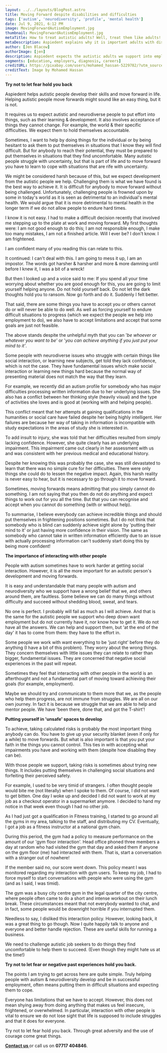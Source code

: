 ```yaml
---
layout: ../../layouts/BlogPost.astro
title: Moving Forward despite disabilities and difficulties
tags: ['autism', 'neurodiversity', 'profile', 'mental health']
date: Jul 9, 2021, 6:12 PM
image: MovingForwardAutismEmployment.jpg
thumbnail: MovingForwardAutismEmployment.jpg
metaTitle: How to treat autistic adults? Well, treat them like adults!
metaDescription: Aspiedent explains why it is important adults with disabilities to challenge themselves, whilst also accepting things they cannot change.
author: [Jen Blacow]
authorImage: [jen]
description: Aspiedent expects the autistic adults we support into employment to do things they find uncomfortable. This post touches on how and why this is important and gives examples. For anybody to meet their potential, they must be prepared to be challenged, endure difficult experiences and accept the things they can’t change. How to support mental health at work is a hot topic at the moment. We argue that challenging people can be good for their mental health in the long term.
segments: [education, employers, diagnosis, careers]
creditURL: https://pixabay.com/users/mohamed_hassan-5229782/?utm_source=link-attribution&utm_medium=referral&utm_campaign=image&utm_content=2488210
creditText: Image by Mohamed Hassan
---
```

**Try not to let fear hold you back**

Aspiedent helps autistic people develop their skills and move forward in
life. Helping autistic people move forwards might sound like an easy
thing, but it is not.

It requires us to expect autistic and neurodiverse people to put effort
into things, such as their learning & development. It also involves
acceptance of things they cannot change. For example, the world & their
specific difficulties. We expect them to hold themselves accountable.

Sometimes, I want to help by doing things for the individual or by being
hesitant to ask them to put themselves in situations that I know they
will find difficult. But for anybody to reach their potential, they must
be prepared to put themselves in situations that they find
uncomfortable. Many autistic people struggle with uncertainty, but that
is part of life and to move forward you have to learn to cope with
situations that are rife with uncertainty.

We might be considered harsh because of this, but we expect development
from the autistic people we help. Challenging them is what we have found
is the best way to achieve it. It is difficult for anybody to move
forward without being challenged. Unfortunately, challenging people is
frowned upon by some in today's world as it is seen as detrimental to an
individual's mental health. We would argue that it is more detrimental
to mental health in the longer term if we do not allow people to endure
hard times.

I know it is not easy. I had to make a difficult decision recently that
involved me stepping up to the plate at work and moving forward. My
first thoughts were: I am not good enough to do this; I am not
responsible enough, I make too many mistakes, I am not a finished
article. Will I ever be? I don't know. I am frightened.

I am confident many of you reading this can relate to this.

It continued: I can't deal with this. I am going to mess it up, I am an
impostor. The words got harsher & harsher and more & more damning until
before I knew it, I was a bit of a wreck!

But then I looked up and a voice said to me: If you spend all your time
worrying about whether you are good enough for this, you are going to
limit yourself helping anyone. Do not hold yourself back. Do not let the
dark thoughts hold you to ransom. Now go forth and do it. Suddenly I
felt better.

That said, there are some things you have to accept you or others cannot
do or will never be able to do well. As well as forcing yourself to
endure difficult situations to progress (which we expect the people we
help into employment to do), we also have to accept limitations and
accept that some goals are just not feasible.

The above stands despite the unhelpful myth that you can '*be whoever or
whatever you want to be'* or '*you can achieve anything if you just put
your mind to it'*.

Some people with neurodiverse issues who struggle with certain things
like social interaction, or learning new subjects, get told they lack
confidence, which is not the case. They have fundamental issues which
make social interaction or learning new things hard because the normal
way of presenting material does not match the way that they learn.

For example, we recently did an autism profile for somebody who has
major difficulties processing written information due to her underlying
issues. She also has a conflict between her thinking style (heavily
visual) and the type of activities she loves and is good at (working
with and helping people).

This conflict meant that her attempts at gaining qualifications in the
humanities or social care have failed despite her being highly
intelligent. Her failures are because her way of taking in information
is incompatible with study expectations in the areas of study she is
interested in.

To add insult to injury, she was told that her difficulties resulted
from simply lacking confidence. However, she quite clearly has an
underlying impairment. This impairment came out clearly in her
assessment with us and was consistent with her previous medical and
educational history.

Despite her knowing this was probably the case, she was still devastated
to learn that there was no simple cure for her difficulties. There were
only things she could do to lessen the negative impact. Again, this
harsh reality is never easy to hear, but it is necessary to go through
it to move forward.

Sometimes, moving forwards means admitting that you simply cannot do
something. I am not saying that you then do not do anything and expect
things to work out for you all the time. But that you can recognise and
accept when you cannot do something (with or without help).

To summarise, I believe everybody can achieve incredible things and
should put themselves in frightening positions sometimes. But I do not
think that somebody who is blind can suddenly achieve sight alone by
'putting their mind to it' or just having more confidence in their
vision. The same as somebody who cannot take in written information
efficiently due to an issue with actually processing information can't
suddenly start doing this by being more confident!

**The importance of interacting with other people**

People with autism sometimes have to work harder at getting social
interaction. However, it is all the more important for an autistic
person's development and moving forwards.

It is easy and understandable that many people with autism and
neurodiversity who we support have a wrong belief that we, and others
around them, are faultless. Some believe we can do many things without
difficulty and succeed without shedding blood, sweat, and tears.

No one is perfect. I probably will fail as much as I will achieve. And
that is the same for the autistic people we support who deep down want
employment but do not currently have it, nor know how to get it. We do
not have all the answers. We can help and support them, but 'at the end
of the day' it has to come from them: they have to the effort in.

Some people we work with want everything to be 'just right' before they
do anything (I have a bit of this problem). They worry about the wrong
things. They concern themselves with little issues they can relate to
rather than bigger, fundamental issues. They are concerned that negative
social experiences in the past will repeat.

Sometimes they feel that interacting with other people in the world is
an afterthought and not a fundamental part of moving toward achieving
their goals (for example, employment).

Maybe we should try and communicate to them more that we, as the people
who help them progress, are not immune from struggles. We are all on our
own journey. In fact it is because we struggle that we are able to help
and mentor people. We have 'been there, done that, and got the T-shirt'!

**Putting yourself in 'unsafe' spaces to develop**

To achieve, taking calculated risks is probably the most important thing
anybody can do. You have to give up your security blanket (even if only
for a while) to move forwards. But what is also important is that you
put your faith in the things you cannot control. This ties in with
accepting what impairments you have and working with them (despite how
disabling they can be).

With those people we support, taking risks is sometimes about trying new
things. It includes putting themselves in challenging social situations
and forfeiting their perceived safety.

For example, I used to be very timid of strangers. I often thought
people would bite me (not literally) when I spoke to them. Of course, I
did not want to get bitten. One day I woke up and decided I did not want
to work at my job as a checkout operator in a supermarket anymore. I
decided to hand my notice in that week even though I had no other job.

As I had just got a qualification in Fitness training, I started to go
around all the gyms in my area, talking to the staff, and distributing
my CV. Eventually, I got a job as a fitness instructor at a national gym
chain.

During this period, the gym had a policy to measure performance on the
amount of our 'gym floor interaction'. Head office phoned three members
a day at random who had visited the gym that day and asked them if
anyone on the gym floor (me) had interacted with them. That is, start a
conversation with a stranger out of nowhere!

If the member said no, our score went down. This policy meant I was
monitored regarding my interaction with gym users. To keep my job, I had
to force myself to start conversations with people who were using the
gym (and as I said, I was timid).

The gym was a busy city centre gym in the legal quarter of the city
centre, where people often came to do a short and intense workout on
their lunch break. These circumstances meant that not everybody wanted
to chat, and in fact, some people would be downright horrible if you
interrupted them.

Needless to say, I disliked this interaction policy. However, looking
back, it was a great thing to go though. Now I quite happily talk to
anyone and everyone and better handle rejection. These are useful skills
for running a business.

We need to challenge autistic job seekers to do things they find
uncomfortable to help them to succeed. (Even though they might hate us
at the time!)

**Try not to let fear or negative past experiences hold you back.**

The points I am trying to get across here are quite simple. Truly
helping people with autism & neurodiversity develop and be in successful
employment, often means putting them in difficult situations and
expecting them to cope.

Everyone has limitations that we have to accept. However, this does not
mean shying away from doing anything that makes us feel insecure,
frightened, or overwhelmed. In particular, interaction with other people
is vital to ensure we do not lose sight that life is supposed to include
struggles and that it does for everyone.

Try not to let fear hold you back. Through great adversity and the use
of courage come great things.

**[Contact us ](/contact)**
or call us on **07717 404846**.
